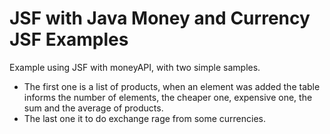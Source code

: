 JSF with Java Money and Currency JSF Examples
=============================================

Example using JSF with moneyAPI, with two simple samples.

* The first one is a list of products, when an element was added the table informs the number of elements, the cheaper one, expensive one, the sum and the average of products.
* The last one it to do exchange rage from some currencies.
